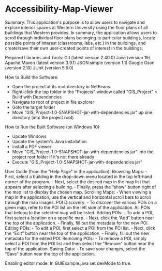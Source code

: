 # Accessibility-Map-Viewer

Summary: 
This application's purpose is to allow users to navigate and explore interior spaces at Western University using the floor plans of all buildings 
that Western provides. In summary, the application allows users to scroll through individual floor plans belonging to particular buildings, locate 
possible points of interest (classrooms, labs, etc.) in the buildings, and create/save their own user-created points of interest in the buildings.

Required Libraries and Tools:
Git (latest version 2.40.0)
Java (version 19)
Apache Maven (latest version 3.9.1)
JSON.simple (version 1.1)
Google Gson (version 2.10)
JUnit (version 5.6.0)

How to Build the Software:
- Open the project at its root directory in NetBeans
- Right-click the top folder in the "Projects" window called "GIS_Project" > Build with Dependencies
- Navigate to root of project in file explorer
- Goto the target folder
- Move "GIS_Project-1.0-SNAPSHOT-jar-with-dependencies.jar" up one directory (into the project root)

How to Run the Built Software (on Windows 10):
- Update Windows
- Update the system's Java installation
- Install a PDF viewer
- Move "GIS_Project-1.0-SNAPSHOT-jar-with-dependencies.jar" into the project root folder if it's not there already
- Execute "GIS_Project-1.0-SNAPSHOT-jar-with-dependencies.jar"

User Guide (from the "Help Page" in the application):
Browsing Maps:
	- First, select a building in the drop-down menu located in the top left-hand corner of the program.
	- Next, select the desired map in the map list that appears after selecting a building.
	- Finally, press the “show” button right of the map list to display the chosen map.
Scrolling Maps:
	- When viewing a map in the application, use the vertical and horizontal scroll bars to scroll through the map images.
POI Discovery:
	- To discover the various POIs on a given map, refer to the POI list on the left side of the application. All POIs that belong to the selected map will be listed.
Adding POIs:
	- To add a POI, first select a location on a specific map.
	- Next, click the “Add” button near the top of the application.
	- Finally, fill out the metadata for the new POI.
Editing POIs:
	- To edit a POI, first select a POI from the POI list.
	- Next, click the “Edit” button near the top of the application.
	- Finally, fill out the new metadata for the edited POI.
Removing POIs:
	- To remove a POI, simply select a POI from the POI list and then select the “Remove” button near the top of the application.
Saving Data:
	- To save your changes, select the “Save” button near the top of the application.
 
Enabling editor mode: In GUIExample.java set devMode to true.
